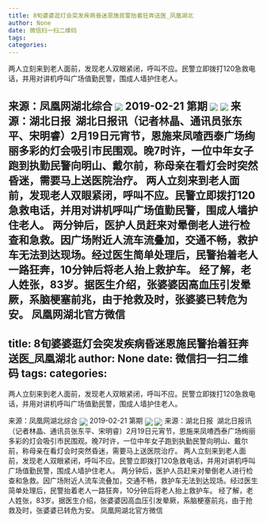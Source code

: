 ```yaml
---
title: 8旬婆婆逛灯会突发疾病昏迷恩施民警抬着狂奔送医_凤凰湖北
author: None
date: 微信扫一扫二维码
tags: 
categories: 
---
```

两人立刻来到老人面前，发现老人双眼紧闭，呼叫不应。民警立即拨打120急救电话，并用对讲机呼叫广场值勤民警，围成人墙护住老人。
<!-- more -->
来源：凤凰网湖北综合
<img align="center" border="0" src="http://p3.ifengimg.com/a/2019_08/de676013b9588c1_size51_w640_h480.jpg" />
2019-02-21 第期
<img align="center" border="0" src="http://p2.ifengimg.com/a/2019_08/84b6e994352f2dd_size47_w640_h480.jpg" />
<img align="center" border="0" src="http://p2.ifengimg.com/a/2016/0810/204c433878d5cf9size1_w16_h16.png" />
来源：湖北日报 
湖北日报讯（记者林晶、通讯员张东平、宋明睿）2月19日元宵节，恩施来凤喳西泰广场绚丽多彩的灯会吸引市民围观。晚7时许，一位中年女子跑到执勤民警向明山、戴尔前，称母亲在看灯会时突然昏迷，需要马上送医院治疗。
两人立刻来到老人面前，发现老人双眼紧闭，呼叫不应。民警立即拨打120急救电话，并用对讲机呼叫广场值勤民警，围成人墙护住老人。
两分钟后，医护人员赶来对晕倒老人进行检查和急救。因广场附近人流车流叠加，交通不畅，救护车无法到达现场。经过医生简单处理后，民警抬着老人一路狂奔，10分钟后将老人抬上救护车。
经了解，老人姓张，83岁。据医生介绍，张婆婆因高血压引发晕厥，系脑梗塞前兆，由于抢救及时，张婆婆已转危为安。
凤凰网湖北官方微信
---
title: 8旬婆婆逛灯会突发疾病昏迷恩施民警抬着狂奔送医_凤凰湖北
author: None
date: 微信扫一扫二维码
tags: 
categories: 
---
两人立刻来到老人面前，发现老人双眼紧闭，呼叫不应。民警立即拨打120急救电话，并用对讲机呼叫广场值勤民警，围成人墙护住老人。
<!-- more -->
来源：凤凰网湖北综合
<img align="center" border="0" src="http://p3.ifengimg.com/a/2019_08/de676013b9588c1_size51_w640_h480.jpg" />
2019-02-21 第期
<img align="center" border="0" src="http://p2.ifengimg.com/a/2019_08/84b6e994352f2dd_size47_w640_h480.jpg" />
<img align="center" border="0" src="http://p2.ifengimg.com/a/2016/0810/204c433878d5cf9size1_w16_h16.png" />
来源：湖北日报 
湖北日报讯（记者林晶、通讯员张东平、宋明睿）2月19日元宵节，恩施来凤喳西泰广场绚丽多彩的灯会吸引市民围观。晚7时许，一位中年女子跑到执勤民警向明山、戴尔前，称母亲在看灯会时突然昏迷，需要马上送医院治疗。
两人立刻来到老人面前，发现老人双眼紧闭，呼叫不应。民警立即拨打120急救电话，并用对讲机呼叫广场值勤民警，围成人墙护住老人。
两分钟后，医护人员赶来对晕倒老人进行检查和急救。因广场附近人流车流叠加，交通不畅，救护车无法到达现场。经过医生简单处理后，民警抬着老人一路狂奔，10分钟后将老人抬上救护车。
经了解，老人姓张，83岁。据医生介绍，张婆婆因高血压引发晕厥，系脑梗塞前兆，由于抢救及时，张婆婆已转危为安。
凤凰网湖北官方微信
